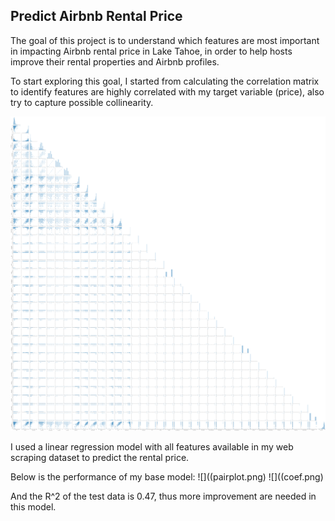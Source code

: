 ## Predict Airbnb Rental Price

The goal of this project is to understand which features are most important in impacting Airbnb rental price in Lake Tahoe, in order to help hosts improve their rental properties and Airbnb profiles.

To start exploring this goal, I started from calculating the correlation matrix to identify features are highly correlated with my target variable (price), also try to capture possible collinearity.

![](pairplot.png)


I used a linear regression model with all features available in my web scraping dataset to predict the rental price.

Below is the performance of my base model:
![]((pairplot.png)
![]((coef.png)

And the R^2 of the test data is 0.47, thus more improvement are needed in this model.
